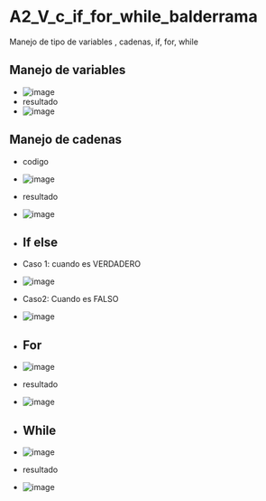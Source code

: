 # A2_V_c_if_for_while_balderrama
Manejo de tipo de variables , cadenas, if, for, while
## Manejo de variables 
- ![image](https://github.com/user-attachments/assets/eb505453-64c5-4f69-b162-d5e22a62d141)
- resultado
- ![image](https://github.com/user-attachments/assets/fd1d86fe-728e-44cb-9128-e9991d0d1cf6)
## Manejo de cadenas
- codigo
- ![image](https://github.com/user-attachments/assets/9be96995-f37b-4770-9772-0e1f7233e71a)

- resultado
- ![image](https://github.com/user-attachments/assets/5c8376fd-69d0-4b84-b365-bcea5a485168)
- ## If else
- Caso 1: cuando es VERDADERO
- ![image](https://github.com/user-attachments/assets/8f63024c-43df-4172-b26e-cfa87f811026)
- Caso2: Cuando es FALSO
- ![image](https://github.com/user-attachments/assets/243e0780-9939-422d-9ca8-7b3e3bd8f303)
- ## For
- ![image](https://github.com/user-attachments/assets/00af2899-c675-4d2b-8938-8659efb4f6ff)
- resultado
- ![image](https://github.com/user-attachments/assets/71f80bc6-0fbb-4c7e-a2ce-7207a54e0d79)
- ## While
- ![image](https://github.com/user-attachments/assets/96227d4e-cbfc-461c-8ea6-650ffaec5a8f)
- resultado
- ![image](https://github.com/user-attachments/assets/160263e3-23f3-45de-84ce-167b50987dbb)






